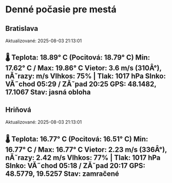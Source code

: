 ﻿# Denné počasie pre mestá

## Bratislava
Aktualizované: 2025-08-03 21:13:01

🌡️ Teplota: 18.89° C (Pocitová: 18.79° C)
Min: 17.62° C / Max: 19.86° C
Vietor: 3.6 m/s (310Â°), nĂˇrazy:  m/s
Vlhkos: 75% | Tlak: 1017 hPa
Slnko: VĂ˝chod 05:29 / ZĂˇpad 20:25
GPS: 48.1482, 17.1067
Stav: jasná obloha  
---

## Hriňová
Aktualizované: 2025-08-03 21:13:01

🌡️ Teplota: 16.77° C (Pocitová: 16.51° C)
Min: 16.77° C / Max: 16.77° C
Vietor: 2.23 m/s (336Â°), nĂˇrazy: 2.42 m/s
Vlhkos: 77% | Tlak: 1017 hPa
Slnko: VĂ˝chod 05:18 / ZĂˇpad 20:17
GPS: 48.5779, 19.5257
Stav: zamračené
---

